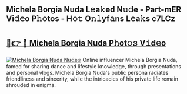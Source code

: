 ## Michela Borgia Nuda L𝚎a𝚔ed N𝚞𝚍e - Part-mER Vi𝚍𝚎o P𝚑𝚘tos - H𝚘𝚝 O𝚗𝚕yf𝚊ns L𝚎a𝚔s c7LCz

# <h2><a href="http://kf9kdm.oniu.top/?m=Michela+Borgia+Nuda">🔗👉 🔴 Michela Borgia Nuda P𝚑ot𝚘𝚜 V𝚒d𝚎o</a></h2>

[![Michela Borgia Nuda Nu𝚍e𝚜](https://i.imgur.com/0qMVB7G.gif)](http://kf9kdm.oniu.top/?m=Michela+Borgia+Nuda)
Online influencer Michela Borgia Nuda, famed for sharing dance and lifestyle knowledge, through presentations and personal vlogs. Michela Borgia Nuda's public persona radiates friendliness and sincerity, while the intricacies of his private life remain shrouded in enigma.  
